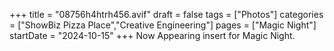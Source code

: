 +++
title = "08756h4htrh456.avif"
draft = false
tags = ["Photos"]
categories = ["ShowBiz Pizza Place","Creative Engineering"]
pages = ["Magic Night"]
startDate = "2024-10-15"
+++
Now Appearing insert for Magic Night.

